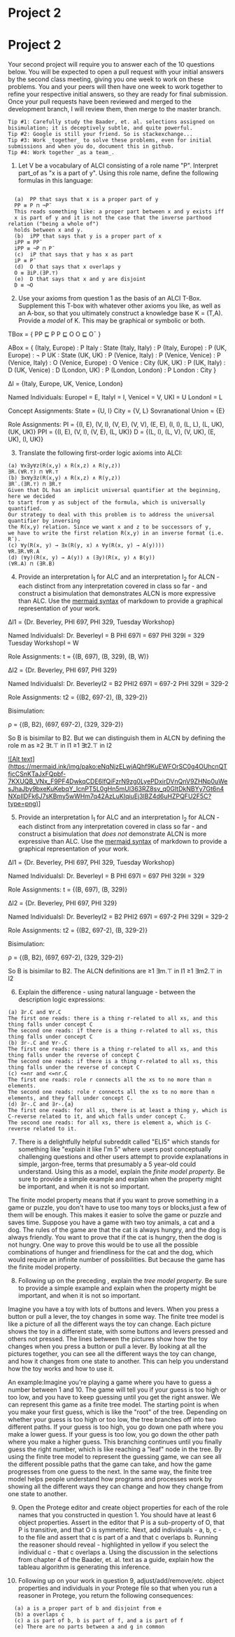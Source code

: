 # Project 2

# Project 2

Your second project will require you to answer each of the 10 questions below.  You will be expected to open a pull request with your initial answers by the second class meeting, giving you one week to work on these problems. You and your peers will then have one week to work together to refine your respective initial answers, so they are ready for final submission. Once your pull requests have been reviewed and merged to the development branch, I will review them, then merge to the master branch. 

```
Tip #1: Carefully study the Baader, et. al. selections assigned on bisimulation; it is deceptively subtle, and quite powerful. 
Tip #2: Google is still your friend. So is stackexchange...
Tip #3: Work _together_ to solve these problems, even for initial submissions and when you do, document this in github. 
Tip #4: Work together _as a team_. 
```

1. Let V be a vocabulary of ALCI consisting of a role name "P". Interpret part_of as "x is a part of y". Using this role name, define the following formulas in this language:
```Other symbols:∀∃ ⊔ ⊓ ⊧ ⊭ ⊦ ⊬ ⊏ ⊐ ⊑ ⊒ ≡ ¬ → ∨ ∧ ¯ ⊤ ≥ ≤

  (a)  PP that says that x is a proper part of y
  PP ≡ P ⊓ ¬P¯
  This reads something like: a proper part between x and y exists iff 
  x is part of y and it is not the case that the inverse parthood relation ("being a whole of") 
  holds between x and y.
  (b)  iPP that says that y is a proper part of x
  iPP ≡ PP¯
  iPP ≡ ¬P ⊓ P¯
  (c)  iP that says that y has x as part 
  iP ≡ P¯
  (d)  O that says that x overlaps y
  O ≡ ∃iP.(∃P.⊤)
  (e)  D that says that x and y are disjoint 
  D ≡ ¬O
```

2. Use your axioms from question 1 as the basis of an ALCI T-Box. Supplement this T-box with whatever other axioms you like, as well as an A-box, so that you ultimately construct a knowledge base K = (T,A). Provide a _model_ of K. This may be graphical or symbolic or both. 

TBox = {
PP ⊑ P
P ⊑ O
O ⊑ O¯
}

ABox = { 
(Italy, Europe) : P 
Italy : State
(Italy, Italy) : P
(Italy, Europe) : P
(UK, Europe) : ¬ P
UK : State
(UK, UK) : P
(Venice, Italy) : P
(Venice, Venice) : P
(Venice, Italy) : O
(Venice, Europe) : O
Venice : City
(UK, UK) : P
(UK, Italy) : D
(UK, Venice) : D
(London, UK) : P
(London, London) : P
London : City
}

ΔI = {Italy, Europe, UK, Venice, London}

Named Individuals:
EuropeI = E,
ItalyI = I,
VeniceI = V,
UKI = U
LondonI = L

Concept Assignments:
State = {U, I}
City = {V, L}
Sovranational Union = {E}


Role Assignments:
PI = {(I, E), (V, I), (V, E), (V, V), (E, E), (I, I), (L, L), (L, UK), (UK, UK)}
PPI = {(I, E), (V, I), (V, E), (L, UK)}
D = {(L, I), (L, V), (V, UK), (E, UK), (I, UK)}

3. Translate the following first-order logic axioms into ALCI: 
```
(a) ∀x∃y∀z(R(x,y) ∧ R(x,z) ∧ R(y,z))
∃R.(∀R.⊤) ⊓ ∀R.⊤
(b) ∃x∀y∃z(R(x,y) ∧ R(x,z) ∧ R(y,z))
∃R¯.(∃R.⊤) ⊓ ∃R.⊤
Given that DL has an implicit universal quantifier at the beginning, here we decided 
to start from y as subject of the formula, which is universally quantified.
Our strategy to deal with this problem is to address the universal quantifier by inversing
the R(x,y) relation. Since we want x and z to be successors of y,
we have to write the first relation R(x,y) in an inverse format (i.e. R¯). 
(c) ∀y(R(x, y) → ∃x(R(y, x) ∧ ∀y(R(x, y) → A(y))))
∀R.∃R.∀R.A
(d) (∀y)(R(x, y) → A(y)) ∧ (∃y)(R(x, y) ∧ B(y))
(∀R.A) ⊓ (∃R.B)
```
4. Provide an interpretation I<sub>1</sub> for ALC and an interpretation I<sub>2</sub> for ALCN - each distinct from any interpretation covered in class so far - and construct a bisimulation that demonstrates ALCN is more expressive than ALC. Use the [mermaid syntax](https://github.com/mermaid-js/mermaid) of markdown to provide a graphical representation of your work. 


ΔI1 = {Dr. Beverley, PHI 697, PHI 329, Tuesday Workshop}

Named IndividualsI:
Dr. BeverleyI = B
PHI 697I = 697
PHI 329I = 329
Tuesday WorkshopI = W

Role Assignments:
t = {(B, 697), (B, 329), (B, W)}


ΔI2 = {Dr. Beverley, PHI 697, PHI 329}

Named IndividualsI:
Dr. BeverleyI2 = B2
PHI2 697I = 697-2
PHI 329I = 329-2

Role Assignments:
t2 = {(B2, 697-2),  (B, 329-2)}

Bisimulation:

ρ = {(B, B2), (697, 697-2), (329, 329-2)}

So B is bisimilar to B2. But we can distinguish them in ALCN by defining the role m as
≥2 ∃t.⊤
in I1
≥1 ∃t2.⊤
in I2

[![Alt text] (https://mermaid.ink/img/pako:eNqNjzELwjAQhf9KuEWFOrSC0g4OUhcnQTfjcCSnKTaJxFQpbf-7KXUQB_VNx_F9PF4DwkqCDE6lfQiFzrN9zg0LyePDxirDVnQnV9ZHNp0uWesJhaJby9bxeKuKebqY_IcnPT5L0gHn5mUl363RZ8sv_q0GItDkNBYy7Gt6n4NXpIlDFk6J7sKBmy5wWHm7q42AzLuKIqiuEj3lBZ4d6uHZPQFU2F5C?type=png)](https://mermaid.live/edit#pako:eNqNjzELwjAQhf9KuEWFOrSC0g4OUhcnQTfjcCSnKTaJxFQpbf-7KXUQB_VNx_F9PF4DwkqCDE6lfQiFzrN9zg0LyePDxirDVnQnV9ZHNp0uWesJhaJby9bxeKuKebqY_IcnPT5L0gHn5mUl363RZ8sv_q0GItDkNBYy7Gt6n4NXpIlDFk6J7sKBmy5wWHm7q42AzLuKIqiuEj3lBZ4d6uHZPQFU2F5C)]

5. Provide an interpretation I<sub>1</sub> for ALC and an interpretation I<sub>2</sub> for ALCN - each distinct from any interpretation covered in class so far - and construct a bisimulation that _does not_ demonstrate ALCN is more expressive than ALC. Use the [mermaid syntax](https://github.com/mermaid-js/mermaid) of markdown to provide a graphical representation of your work. 

ΔI1 = {Dr. Beverley, PHI 697, PHI 329, Tuesday Workshop}

Named IndividualsI:
Dr. BeverleyI = B
PHI 697I = 697
PHI 329I = 329


Role Assignments:
t = {(B, 697), (B, 329)}


ΔI2 = {Dr. Beverley, PHI 697, PHI 329}

Named IndividualsI:
Dr. BeverleyI2 = B2
PHI2 697I = 697-2
PHI 329I = 329-2


Role Assignments:
t2 = {(B2, 697-2),  (B, 329-2)}

Bisimulation:

ρ = {(B, B2), (697, 697-2), (329, 329-2)}

So B is bisimilar to B2. The ALCN definitions are
≥1 ∃m.⊤
in I1
≥1 ∃m2.⊤
in I2

6. Explain the difference - using natural language - between the description logic expressions:
  ```
  (a) ∃r.C and ∀r.C
  The first one reads: there is a thing r-related to all xs, and this thing falls under concept C
  The second one reads: if there is a thing r-related to all xs, this thing falls under concept C
  (b) ∃r-.C and ∀r-.C
  The first one reads: there is a thing r-related to all xs, and this thing falls under the reverse of concept C
  The second one reads: if there is a thing r-related to all xs, this thing falls under the reverse of concept C
  (c) <=nr and <=nr.C
  The first one reads: role r connects all the xs to no more than n elements.
  The second one reads: role r connects all the xs to no more than n elements, and they fall under concept C.
  (d) ∃r-.C and ∃r-.{a} 
  The first one reads: for all xs, there is at least a thing y, which is C-reverse related to it, and which falls under concept C.
  The second one reads: for all xs, there is element a, which is C-reverse related to it.
```

7. There is a delightfully helpful subreddit called "ELI5" which stands for something like "explain it like I'm 5" where users post conceptually challenging questions and other users attempt to provide explanations in simple, jargon-free, terms that presumably a 5 year-old could understand. Using this as a model, explain the _finite model property_. Be sure to provide a simple example and explain when the property might be important, and when it is not so important. 

The finite model property means that if you want to prove something in a game or puzzle, 
you don't have to use too many toys or blocks,just a few of them will be enough. 
This makes it easier to solve the game or puzzle and saves time.
Suppose you have a game with two toy animals, a cat and a dog. The rules of the game are 
that the cat is always hungry, and the dog is always friendly. You want to prove that 
if the cat is hungry, then the dog is not hungry.
One way to prove this would be to use all the possible combinations of hunger and friendliness 
for the cat and the dog, which would require an infinite number of possibilities. 
But because the game has the finite model property.

8. Following up on the preceding , explain the _tree model property_. Be sure to provide a simple example and explain when the property might be important, and when it is not so important. 

Imagine you have a toy with lots of buttons and levers. When you press a button or pull a lever,
the toy changes in some way. The finite tree model is like a picture of all the different ways 
the toy can change.
Each picture shows the toy in a different state, with some buttons and levers pressed and 
others not pressed. The lines between the pictures show how the toy changes when you press a 
button or pull a lever.
By looking at all the pictures together, you can see all the different ways the toy can change, 
and how it changes from one state to another. This can help you understand how the toy works 
and how to use it.

An example:Imagine you're playing a game where you have to guess a number between 1 and 10.
The game will tell you if your guess is too high or too low, and you have to keep guessing
until you get the right answer.
We can represent this game as a finite tree model. The starting point is when you make your 
first guess, which is like the "root" of the tree. Depending on whether your guess is too high 
or too low, the tree branches off into two different paths.
If your guess is too high, you go down one path where you make a lower guess. 
If your guess is too low, you go down the other path where you make a higher guess. 
This branching continues until you finally guess the right number, which is like reaching
a "leaf" node in the tree.
By using the finite tree model to represent the guessing game, we can see all 
the different possible paths that the game can take, and how the game progresses 
from one guess to the next.
In the same way, the finite tree model helps people understand how programs and processes 
work by showing all the different ways they can change and how they change from one state to 
another.


9. Open the Protege editor and create object properties for each of the role names that 
you constructed in question 1. You should have at least 6 object properties.
Assert in the editor that P is a sub-property of O, that P is transitive, 
and that O is symmetric. Next, add individuals - a, b, c - 
to the file and assert that c is part of a and that c overlaps b. 
Running the reasoner should reveal - highlighted in yellow if you select the individual c - 
that c overlaps a. Using the discussion in the selections from chapter 4 of the Baader,
et. al. text as a guide, explain how the tableau algorithm is generating this inference. 






10. Following up on your work in question 9, adjust/add/remove/etc. object properties
and individuals in your Protege file so that when you run a reasoner in Protege, you return 
the following consequences: 
```
  (a) a is a proper part of b and disjoint from e
  (b) a overlaps c
  (c) a is part of b, b is part of f, and a is part of f
  (e) There are no parts between a and g in common
```
